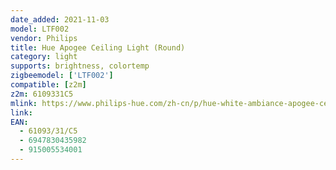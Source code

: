 ```yaml
---
date_added: 2021-11-03
model: LTF002
vendor: Philips
title: Hue Apogee Ceiling Light (Round)
category: light
supports: brightness, colortemp
zigbeemodel: ['LTF002']
compatible: [z2m]
z2m: 6109331C5
mlink: https://www.philips-hue.com/zh-cn/p/hue-white-ambiance-apogee-celing-light/6109331C5
link: 
EAN: 
  - 61093/31/C5
  - 6947830435982
  - 915005534001
---
```

